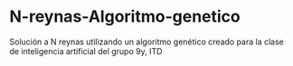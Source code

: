 # N-reynas-Algoritmo-genetico
Solución a N reynas utilizando un algoritmo genético creado para la clase de inteligencia artificial del grupo 9y, ITD

